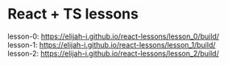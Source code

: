 # React + TS lessons

lesson-0: https://elijah-i.github.io/react-lessons/lesson_0/build/<br/>
lesson-1: https://elijah-i.github.io/react-lessons/lesson_1/build/<br/>
lesson-2: https://elijah-i.github.io/react-lessons/lesson_2/build/
